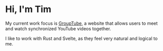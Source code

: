# Hi, I'm Tim

My current work focus is [GroupTube](https://group.tube), a website that allows users to meet and watch synchronized YouTube videos together.

I like to work with Rust and Svelte, as they feel very natural and logical to me.
